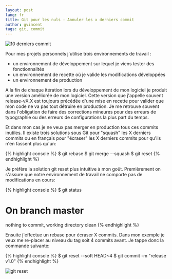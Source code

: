 ```yaml
---
layout: post
lang: fr
title: Git pour les nuls - Annuler les x derniers commit
author: gvincent
tags: git, commit
---
```

![10 derniers commit](https://lh4.googleusercontent.com/-Y-dQtb7aNbs/UNb2LIpJi7I/AAAAAAAAIMQ/_U2_lbjs0dk/s406/git%2520rebase%2520example.png)

<!--more-->


Pour mes projets personnels j'utilise trois environnements de travail :


*   un environnement de développement sur lequel je viens tester des fonctionnalités
*   un environnement de recette où je valide les modifications développées
*   un environnement de production


A la fin de chaque itération lors du développement de mon logiciel je produit une version améliorée de mon logiciel. 
Cette version que j'appelle souvent release-vX.X est toujours précédée d'une mise en recette pour valider que mon code ne va pas tout détruire en production.
Je me retrouve souvent dans l'obligation de faire des corrections mineures pour des erreurs de typographie ou des erreurs de configurations la plus part du temps.


Et dans mon cas je ne veux pas merger en production tous ces commits inutiles.
Il existe trois solutions sous Git pour "squash" les X derniers commits ou en français pour "écraser" les X derniers commits pour qu'ils n'en fassent plus qu'un:


{% highlight console %}
$ git rebase
$ git merge --squash
$ git reset
{% endhighlight %}

Je préfère la solution git reset plus intuitive à mon goût.
Premièrement on s'assure que notre environnement de travail ne comporte pas de modifications en cours:

{% highlight console %}
$ git status
# On branch master
nothing to commit, working directory clean
{% endhighlight %}

Ensuite j'effectue un rebase pour écraser X commits. Dans mon exemple je veux me re-placer au niveau du tag soit 4 commits avant.
Je tappe donc la commande suivante:

{% highlight console %}
$ git reset --soft HEAD~4
$ git commit -m "release v1.0"
{% endhighlight %}

![git reset](https://lh4.googleusercontent.com/-hJev3pzvxdQ/UNb2LAF160I/AAAAAAAAIMQ/O72XSWO6kTI/s826/git%2520rebase%2520example2.png)


